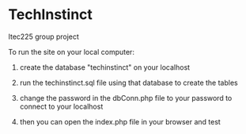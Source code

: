 # TechInstinct
Itec225 group project

To run the site on your local computer:


1. create the database "techinstinct" on your localhost

2. run the techinstinct.sql file using that database to create the tables

3. change the password in the dbConn.php file to your password to connect to your localhost

4. then you can open the index.php file in your browser and test
